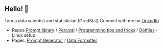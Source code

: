 ## Hello! 👋

I am a data scientist and statistician (GradStat)
Connect with me on [LinkedIn](https://www.linkedin.com/in/DL-Manning/)

* Repos:[Prompt library](https://github.com/David-Manning/prompt-library/tree/main) / [Percival](https://github.com/David-Manning/percival-bot) / [Programming tips and tricks](https://github.com/David-Manning/tips-and-tricks) / [Dotfiles](https://github.com/David-Manning/dotfiles) - Linux setup
* Pages: [Prompt Generator](https://github.com/David-Manning/prompt-library/blob/main/prompt-generator/traci-prompt-generator.yaml) / [Data Formatter](https://github.com/David-Manning/prompt-library/blob/main/data-formatter/format-json.yaml)

